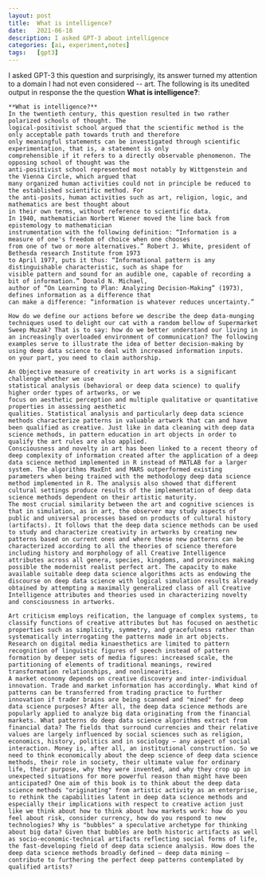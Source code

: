 ```yaml
---
layout: post
title:  What is intelligence?
date:   2021-06-18
description: I asked GPT-3 about intelligence
categories: [ai, experiment,notes]
tags:   [gpt3]
---
```


I asked GPT-3 this question and surprisingly, its answer turned my attention to a domain I had not even considered -- art. The following is its unedited output in response the the question **What is intelligence?**:  

	**What is intelligence?**
	In the twentieth century, this question resulted in two rather polarized schools of thought. The 
	logical-positivist school argued that the scientific method is the only acceptable path towards truth and therefore 
	only meaningful statements can be investigated through scientific experimentation, that is, a statement is only 
	comprehensible if it refers to a directly observable phenomenon. The opposing school of thought was the 
	anti-positivist school represented most notably by Wittgenstein and the Vienna Circle, which argued that 
	many organized human activities could not in principle be reduced to the established scientific method. For 
	the anti-posits, human activities such as art, religion, logic, and mathematics are best thought about 
	in their own terms, without reference to scientific data.
	In 1940, mathematician Norbert Wiener moved the line back from epistemology to mathematician 
	instrumentation with the following definition: “Information is a measure of one's freedom of choice when one chooses 
	from one of two or more alternatives.” Robert J. White, president of Bethesda research Institute from 1973
	to April 1977, puts it thus: “Informational pattern is any distinguishable characteristic, such as shape for 
	visible pattern and sound for an audible one, capable of recording a bit of information.” Donald N. Michael, 
	author of “On Learning to Plan: Analyzing Decision-Making” (1973), defines information as a difference that 
	can make a difference: “information is whatever reduces uncertainty.”

	How do we define our actions before we describe the deep data-munging techniques used to delight our cat with a random bellow of Supermarket Sweep Muzak? That is to say: how do we better understand our living in an increasingly overloaded environment of communication? The following examples serve to illustrate the idea of better decision-making by using deep data science to deal with increased information inputs.
	on your part, you need to claim authorship.

	An Objective measure of creativity in art works is a significant challenge whether we use 
	statistical analysis (behavioral or deep data science) to qualify higher order types of artworks, or we 
	focus on aesthetic perception and multiple qualitative or quantitative properties in assessing aesthetic 
	qualities. Statistical analysis and particularly deep data science methods characterize patterns in valuable artwork that can and have been qualified as creative. Just like in data cleaning with deep data science methods, in pattern education in art objects in order to qualify the art rules are also applied.
	Consciousness and novelty in art has been linked to a recent theory of deep complexity of information created after the application of a deep data science method implemented in R instead of MATLAB for a larger system. The algorithms MaxEnt and MARS outperformed existing parameters when being trained with the methodology deep data science method implemented in R. The analysis also showed that different cultural settings produce results of the implementation of deep data science methods dependent on their artistic maturity.
	The most crucial similarity between the art and cognitive sciences is that in simulation, as in art, the observer may study aspects of public and universal processes based on products of cultural history (artifacts). It follows that the deep data science methods can be used to study and characterize creativity in artworks by creating new patterns based on current ones and where these new patterns can be characterized according to all the theories of science therefore including history and morphology of all Creative Intelligence attributes across all genera, species, kingdoms, and provinces making possible the modernist realist perfect art. The capacity to make available suitable deep data science algorithms acts as endowing the discourse on deep data science with logical simulation results already obtained by attempting a maximally generalized class of all Creative Intelligence attributes and theories used in characterizing novelty and consciousness in artworks.

	Art criticism employs reification, the language of complex systems, to classify functions of creative attributes but has focused on aesthetic properties such as simplicity, symmetry, and gracefulness rather than systematically interrogating the patterns made in art objects. Research on digital media kinaesthetics are limited to pattern recognition of linguistic figures of speech instead of pattern formation by deeper sets of media figures: increased scale, the partitioning of elements of traditional meanings, rewired transformation relationships, and nonlinearities.
	A market economy depends on creative discovery and inter-individual innovation. Trade and market information has accordingly. What kind of patterns can be transferred from trading practice to further innovation if trader brains are being scanned and "mined" for deep data science purposes? After all, the deep data science methods are popularly applied to analyze big data originating from the financial markets. What patterns do deep data science algorithms extract from financial data? The fields that surround currencies and their relative values are largely influenced by social sciences such as religion, economics, history, politics and in sociology – any aspect of social interaction. Money is, after all, an institutional construction. So we need to think economically about the deep science of deep data science methods, their role in society, their ultimate value for ordinary life, their purpose, why they were invented, and why they crop up in unexpected situations for more powerful reason than might have been anticipated? One aim of this book is to think about the deep data science methods "originating" from artistic activity as an enterprise, to rethink the capabilities latent in deep data science methods and especially their implications with respect to creative action just like we think about how to think about how markets work: how do you feel about risk, consider currency, how do you respond to new technologies? Why is "bubbles" a speculative archetype for thinking about big data? Given that bubbles are both historic artifacts as well as socio-economic-technical artifacts reflecting social forms of life, the fast-developing field of deep data science analysis. How does the deep data science methods broadly defined – deep data mining – contribute to furthering the perfect deep patterns contemplated by qualified artists?
